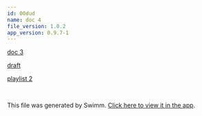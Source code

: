 ```yaml
---
id: 00dud
name: doc 4
file_version: 1.0.2
app_version: 0.9.7-1
---
```


[doc 3](doc-3.y1ztb.sw.md)

[draft ](draft.5m7eu.sw.md)

[playlist 2](playlist-2.nr4g4.pl.sw.md)





<br/>

This file was generated by Swimm. [Click here to view it in the app](http://localhost:5000/repos/Z2l0aHViJTNBJTNBbW9kLXByb2dyZXNzaW9uLXN5c3RlbSUzQSUzQW1hb3pTd2ltbQ==/docs/00dud).